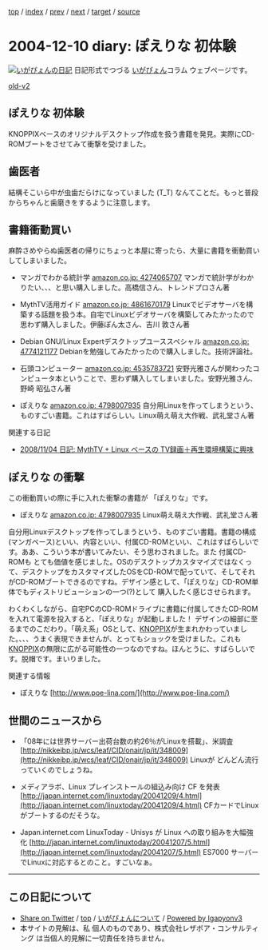 [top](../index.html) 
 / [index](index.html) 
 / [prev](ig041209.html) 
 / [next](ig041212.html) 
 / [target](http://www.igapyon.jp/igapyon/diary/2004/ig041210.html) 
 / [source](https://github.com/igapyon/diary/blob/master/2004/ig041210.src.md) 

2004-12-10 diary: ぽえりな <poe-lina/> 初体験
=====================================================================================================
[![いがぴょんの日記](http://www.igapyon.jp/igapyon/diary/images/iga200306s.jpg "いがぴょん")](http://www.igapyon.jp/igapyon/diary/memo/memoigapyon.html) 日記形式でつづる [いがぴょん](http://www.igapyon.jp/igapyon/diary/memo/memoigapyon.html)コラム ウェブページです。

[old-v2](ig041210-orig.html)

## ぽえりな <poe-lina/> 初体験

KNOPPIXベースのオリジナルデスクトップ作成を扱う書籍を発見。実際にCD-ROMブートをさせてみて衝撃を受けました。


## 歯医者

結構そこいら中が虫歯だらけになっていました (T_T) なんてことだ。もっと普段からちゃんと歯磨きをするように注意します。

## 書籍衝動買い

麻酔さめやらぬ歯医者の帰りにちょっと本屋に寄ったら、大量に書籍を衝動買いしてしまいました。

* マンガでわかる統計学
  [amazon.co.jp: 4274065707](http://www.amazon.co.jp/exec/obidos/ASIN/4274065707/igapyondiary-22)
  マンガで統計学がわかりたい、、、と思い購入しました。高橋信さん、トレンドプロさん著
  
* MythTV活用ガイド
  [amazon.co.jp: 4861670179](http://www.amazon.co.jp/exec/obidos/ASIN/4861670179/igapyondiary-22)
  Linuxでビデオサーバを構築する話題を扱う本。自宅でLinuxビデオサーバを構築してみたかったので思わず購入しました。伊藤ぽん太さん、吉川
  敦さん著
  
* Debian GNU/Linux Expertデスクトップユーススペシャル
  [amazon.co.jp: 4774121177](http://www.amazon.co.jp/exec/obidos/ASIN/4774121177/igapyondiary-22)
  Debianを勉強してみたかったので購入しました。技術評論社。
  
* 石頭コンピューター
  [amazon.co.jp: 4535783721](http://www.amazon.co.jp/exec/obidos/ASIN/4535783721/igapyondiary-22)
  安野光雅さんが関わったコンピュータ本ということで、思わず購入してしまいました。安野光雅さん、野崎
  昭弘さん著
  
* ぽえりな
  [amazon.co.jp: 4798007935](http://www.amazon.co.jp/exec/obidos/ASIN/4798007935/igapyondiary-22)
  自分用Linuxを作ってしまうという、ものすごい書籍。これはすばらしい。Linux萌え萌え大作戦、武礼堂さん著

関連する日記

* [2008/11/04 日記: MythTV + Linux ベースの TV録画＋再生環境構築に興味](../2008/ig081104.html)

## ぽえりな <poe-lina/> の衝撃

この衝動買いの際に手に入れた衝撃の書籍が 「ぽえりな」です。

* ぽえりな
  [amazon.co.jp: 4798007935](http://www.amazon.co.jp/exec/obidos/ASIN/4798007935/igapyondiary-22)
  Linux萌え萌え大作戦、武礼堂さん著

自分用Linuxデスクトップを作ってしまうという、ものすごい書籍。書籍の構成(マンガベース)といい、内容といい、付属CD-ROMといい、これはすばらしいです。ああ、こういう本が書いてみたい、そう思わされました。また 付属CD-ROMも とても価値を感じました。OSのデスクトップカスタマイズではなくって、デスクトップをカスタマイズしたOSをCD-ROMで配っていて、そしてそれがCD-ROMブートできるのですね。デザイン感として、「ぽえりな」CD-ROM単体でもディストリビューションの一つ(?)として 購入したく感じさせられます。

わくわくしながら、自宅PCのCD-ROMドライブに書籍に付属してきたCD-ROMを入れて電源を投入すると、「ぽえりな<poe-lina/>」が起動しました！ デザインの細部に至るまでのこだわり。「萌え系」OSとして、[KNOPPIX](http://www.igapyon.jp/igapyon/diary/keyword/knoppix.html)が生まれかわっていました。、、、うまく表現できませんが、とってもショックを受けました。これも[KNOPPIX](http://www.igapyon.jp/igapyon/diary/keyword/knoppix.html)の無限に広がる可能性の一つなのですね。ほんとうに、すばらしいです。脱帽です。まいりました。

関連する情報

* ぽえりな
  [http://www.poe-lina.com/](http://www.poe-lina.com/)

## 世間のニュースから

* 「08年には世界サーバー出荷台数の約26％がLinuxを搭載」、米調査
  [http://nikkeibp.jp/wcs/leaf/CID/onair/jp/it/348009](http://nikkeibp.jp/wcs/leaf/CID/onair/jp/it/348009)
  Linuxが どんどん流行っていくのでしょうね。
  
* メディアラボ、Linux プレインストールの組込み向け CF を発表
  [http://japan.internet.com/linuxtoday/20041209/4.html](http://japan.internet.com/linuxtoday/20041209/4.html)
  CFカードでLinuxがブートするのだそうな。
  
* Japan.internet.com LinuxToday - Unisys が Linux への取り組みを大幅強化
  [http://japan.internet.com/linuxtoday/20041207/5.html](http://japan.internet.com/linuxtoday/20041207/5.html)
  ES7000 サーバーでLinuxに対応するとのこと。すごいなぁ。


----------------------------------------------------------------------------------------------------

## この日記について

* [Share on Twitter](https://twitter.com/intent/tweet?hashtags=igapyon%2Cdiary%2C%E3%81%84%E3%81%8C%E3%81%B4%E3%82%87%E3%82%93&text=%E3%81%BD%E3%81%88%E3%82%8A%E3%81%AA+%3Cpoe-lina%2F%3E+%E5%88%9D%E4%BD%93%E9%A8%93&url=http%3A%2F%2Fwww.igapyon.jp%2Figapyon%2Fdiary%2F2004%2Fig041210.html) / [top](../index.html) / [いがぴょんについて](http://www.igapyon.jp/igapyon/diary/memo/memoigapyon.html) / [Powered by Igapyonv3](https://github.com/igapyon/igapyonv3)
* 本サイトの見解は、私 個人のものであり、株式会社レザボア・コンサルティング は当個人的見解に一切責任を持ちません。 
